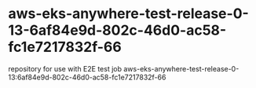 # aws-eks-anywhere-test-release-0-13-6af84e9d-802c-46d0-ac58-fc1e7217832f-66
repository for use with E2E test job aws-eks-anywhere-test-release-0-13:6af84e9d-802c-46d0-ac58-fc1e7217832f-66
